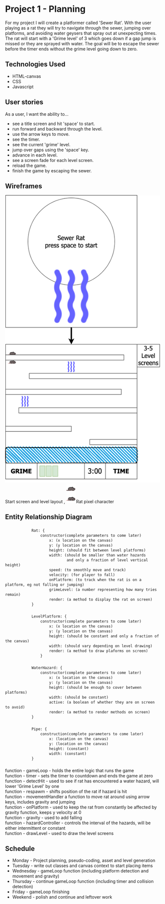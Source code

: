 # Project 1 - Planning

For my project I will create a platformer called 'Sewer Rat'.
With the user playing as a rat they will try to navigate through the sewer, jumping over platforms, and avoiding water geysers that spray out at unexpecting times. The rat will start with a 'Grime level' of 3 which goes down if a gap jump is missed or they are sprayed with water. The goal will be to escape the sewer before the timer ends without the grime level going down to zero.

## Technologies Used
- HTML-canvas  
- CSS  
- Javascript

## User stories
As a user, I want the ability to...  
* see a title screen and hit 'space' to start.  
* run forward and backward through the level.  
* use the arrow keys to move.  
* see the timer.  
* see the current 'grime' level.
* jump over gaps using the 'space' key.  
* advance in each level.  
* see a screen fade for each level screen.  
* reload the game.  
* finish the game by escaping the sewer.  

## Wireframes
![sewer-rat-wireframe](/sewer-rat-wireframe.png)Start screen and level layout
,
![rat](/rat.png)Rat pixel character

## Entity Relationship Diagram
###
                Rat: {
                    constructor(complete parameters to come later)
                        x: (x location on the canvas)  
                        y: (y location on the canvas)  
                        height: (should fit between level platforms)  
                        width: (should be smaller than water hazards  
                                and only a fraction of level vertical height)  
                        speed: (to smoothly move and track)  
                        velocity: (for player to fall)  
                        onPlatform: (to track when the rat is on a platform, eg not falling or jumping)  
                        grimeLevel: (a number representing how many tries remain)  
                        render: (a method to display the rat on screen)  
                }
###
                LevelPlatform: {  
                    constructor(complete parameters to come later)  
                        x: (x location on the canvas)  
                        y: (y location on the canvas)  
                        height: (should be constant and only a fraction of the canvas)  
                        width: (should vary depending on level drawing)  
                        render: (a method to draw plaforms on screen)  
                    }
###
                WaterHazard: {  
                    constructor(complete parameters to come later)  
                        x: (x location on the canvas)  
                        y: (y location on the canvas)  
                        height: (should be enough to cover between platforms)  
                        width: (should be constant)  
                        active: (a boolean of whether they are on screen to avoid)  
                        render: (a method to render methods on screen)  
                }
###
                Pipe: {
                    construction(complete parameters to come later)  
                        x: (location on the canvas)  
                        y: (location on the canvas)  
                        height: (constant)  
                        width: (constant)  
                }
###
function - gameLoop - holds the entire logic that runs the game  
function - timer - sets the timer to countdown and ends the game at zero  
function - detectHit - used to see if rat has encountered a water hazard, will lower 'Grime Level' by one  
function - respawm - shifts position of the rat if hazard is hit  
function - movementHandler a function  to move rat around using arrow keys, includes gravity and jumping  
function - onPlatform - used to keep the rat from constantly be affected by gravity function, keeps y velocity at 0  
function - gravity - used to add falling  
function - hazardController - controls the interval of the hazards, will be either intermittent or constant  
function - drawLevel - used to draw the level screens  


## Schedule
- Monday - Project planning, pseudo-coding, asset and level generation
- Tuesday - write out classes and canvas context to start placing items
- Wednesday - gameLoop function (including platform detection and movement and gravity)
- Thursday - continue gameLoop function (including timer and collision detection)
- Friday - gameLoop finishing
- Weekend - polish and continue and leftover work